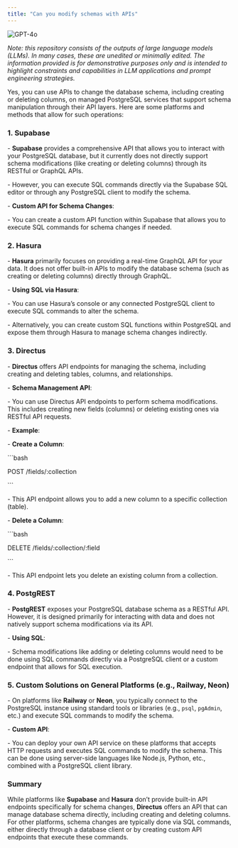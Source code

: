 ```yaml
---
title: "Can you modify schemas with APIs"
---
```

![GPT-4o](https://img.shields.io/badge/GPT--4o-3333FF?style=for-the-badge&logo=openai&logoColor=white)



*Note: this repository consists of the outputs of large language models (LLMs). In many cases, these are unedited or minimally edited. The information provided is for demonstrative purposes only and is intended to highlight constraints and capabilities in LLM applications and prompt engineering strategies.*



Yes, you can use APIs to change the database schema, including creating or deleting columns, on managed PostgreSQL services that support schema manipulation through their API layers. Here are some platforms and methods that allow for such operations:

### 1. **Supabase**

\- **Supabase** provides a comprehensive API that allows you to interact with your PostgreSQL database, but it currently does not directly support schema modifications (like creating or deleting columns) through its RESTful or GraphQL APIs.

\- However, you can execute SQL commands directly via the Supabase SQL editor or through any PostgreSQL client to modify the schema.

\- **Custom API for Schema Changes**:

\- You can create a custom API function within Supabase that allows you to execute SQL commands for schema changes if needed.

### 2. **Hasura**

\- **Hasura** primarily focuses on providing a real-time GraphQL API for your data. It does not offer built-in APIs to modify the database schema (such as creating or deleting columns) directly through GraphQL.

\- **Using SQL via Hasura**:

\- You can use Hasura’s console or any connected PostgreSQL client to execute SQL commands to alter the schema.

\- Alternatively, you can create custom SQL functions within PostgreSQL and expose them through Hasura to manage schema changes indirectly.

### 3. **Directus**

\- **Directus** offers API endpoints for managing the schema, including creating and deleting tables, columns, and relationships.

\- **Schema Management API**:

\- You can use Directus API endpoints to perform schema modifications. This includes creating new fields (columns) or deleting existing ones via RESTful API requests.

\- **Example**:

\- **Create a Column**:

\`\`\`bash

POST /fields/:collection

\`\`\`

\- This API endpoint allows you to add a new column to a specific collection (table).

\- **Delete a Column**:

\`\`\`bash

DELETE /fields/:collection/:field

\`\`\`

\- This API endpoint lets you delete an existing column from a collection.

### 4. **PostgREST**

\- **PostgREST** exposes your PostgreSQL database schema as a RESTful API. However, it is designed primarily for interacting with data and does not natively support schema modifications via its API.

\- **Using SQL**:

\- Schema modifications like adding or deleting columns would need to be done using SQL commands directly via a PostgreSQL client or a custom endpoint that allows for SQL execution.

### 5. **Custom Solutions on General Platforms (e.g., Railway, Neon)**

\- On platforms like **Railway** or **Neon**, you typically connect to the PostgreSQL instance using standard tools or libraries (e.g., `psql`, `pgAdmin`, etc.) and execute SQL commands to modify the schema.

\- **Custom API**:

\- You can deploy your own API service on these platforms that accepts HTTP requests and executes SQL commands to modify the schema. This can be done using server-side languages like Node.js, Python, etc., combined with a PostgreSQL client library.

### Summary

While platforms like **Supabase** and **Hasura** don’t provide built-in API endpoints specifically for schema changes, **Directus** offers an API that can manage database schema directly, including creating and deleting columns. For other platforms, schema changes are typically done via SQL commands, either directly through a database client or by creating custom API endpoints that execute these commands.